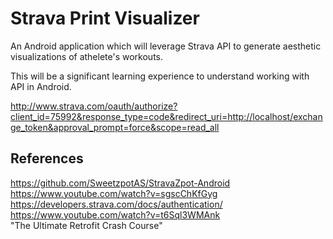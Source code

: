# Strava Print Visualizer
An Android application which will leverage Strava API to generate aesthetic visualizations of athelete's workouts.

This will be a significant learning experience to understand working with API in Android.

http://www.strava.com/oauth/authorize?client_id=75992&response_type=code&redirect_uri=http://localhost/exchange_token&approval_prompt=force&scope=read_all

## References
https://github.com/SweetzpotAS/StravaZpot-Android<br>
https://www.youtube.com/watch?v=sgscChKfGyg<br>
https://developers.strava.com/docs/authentication/<br>
https://www.youtube.com/watch?v=t6Sql3WMAnk<br> "The Ultimate Retrofit Crash Course"
